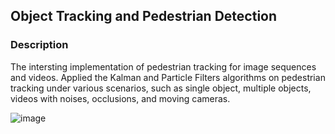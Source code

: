 ## Object Tracking and Pedestrian Detection

### Description

The intersting implementation of pedestrian tracking for image sequences and videos. Applied the Kalman and Particle Filters algorithms on pedestrian tracking under various scenarios, such as single object, multiple objects, videos with noises, occlusions, and moving cameras.

![image](https://github.com/jadeunicorn710/stored-images/SeamCarving.jpg)
